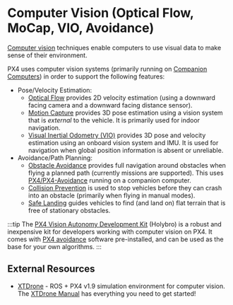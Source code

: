 # Computer Vision (Optical Flow, MoCap, VIO, Avoidance)

[Computer vision](https://en.wikipedia.org/wiki/Computer_vision) techniques enable computers to use visual data to make sense of their environment.

PX4 uses computer vision systems (primarily running on [Companion Computers](../companion_computer/pixhawk_companion.md)) in order to support the following features:
- Pose/Velocity Estimation:
  - [Optical Flow](../sensor/optical_flow.md) provides 2D velocity estimation (using a downward facing camera and a downward facing distance sensor).
  - [Motion Capture](../computer_vision/motion_capture.md) provides 3D pose estimation using a vision system that is *external* to the vehicle.
     It is primarily used for indoor navigation.
  - [Visual Inertial Odometry (VIO)](../computer_vision/visual_inertial_odometry.md) provides 3D pose and velocity estimation using an onboard vision system and IMU.
     It is used for navigation when global position information is absent or unreliable.
- Avoidance/Path Planning:
  - [Obstacle Avoidance](../computer_vision/obstacle_avoidance.md) provides full navigation around obstacles when flying a planned path (currently missions are supported).
    This uses [PX4/PX4-Avoidance](https://github.com/PX4/PX4-Avoidance) running on a companion computer.
  - [Collision Prevention](../computer_vision/collision_prevention.md) is used to stop vehicles before they can crash into an obstacle (primarily when flying in manual modes).
  - [Safe Landing](../computer_vision/safe_landing.md) guides vehicles to find (and land on) flat terrain that is free of stationary obstacles.

:::tip
The [PX4 Vision Autonomy Development Kit](../complete_vehicles/px4_vision_kit.md) (Holybro) is a robust and inexpensive kit for developers working with computer vision on PX4.
It comes with [PX4 avoidance](https://github.com/PX4/PX4-Avoidance#obstacle-detection-and-avoidance) software pre-installed, and can be used as the base for your own algorithms.
:::

## External Resources

- [XTDrone](https://github.com/robin-shaun/XTDrone/blob/master/README.en.md) - ROS + PX4 v1.9 simulation environment for computer vision.
  The [XTDrone Manual](https://www.yuque.com/xtdrone/manual_en) has everything you need to get started!
